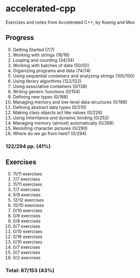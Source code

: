 accelerated-cpp
===============

Exercises and notes from Accelerated C++, by Koenig and Moo

## Progress

0. Getting Started (7/7)
1. Working with strings (16/16)
2. Looping and counting (34/34)
3. Working with batches of data (50/50)
4. Organizing programs and data (74/74)
5. Using sequential containers and analyzing strings (100/100)
6. Using library algorithms (122/122)
7. Using associative containers (0/138)
8. Writing generic functions (0/154)
9. Defining new types (0/168)
10. Managing memory and low-level data structures (0/186)
11. Defining abstract data types (0/210)
12. Making class objects act like values (0/226)
13. Using inheritance and dynamic binding (0/252)
14. Managing memory (almost) automatically (0/268)
15. Revisiting character pictures (0/290)
16. Where do we go from here? (0/294)

### 122/294 pp. (41%)


## Exercises

0. 11/11 exercises
1. 7/7 exercises
2. 11/11 exercises
3. 7/7 exercises
4. 9/9 exercises
5. 12/12 exercises
6. 10/10 exercises
7. 0/10 exercises
8. 0/9 exercises
9. 0/8 exercises
10. 0/7 exercises
11. 0/10 exercises
12. 0/16 exercises
13. 0/10 exercises
14. 0/7 exercises
15. 0/7 exercises
16. 0/2 exercises

### Total: 67/153 (43%)
